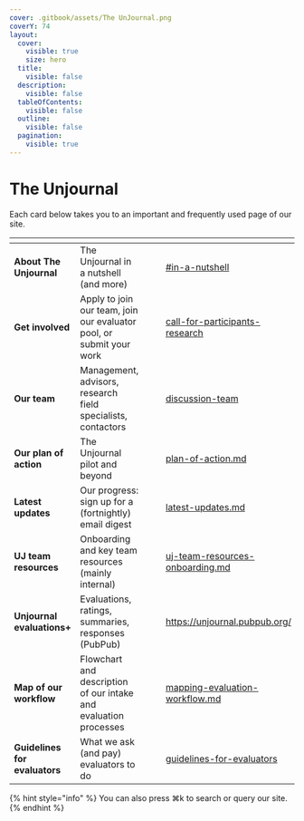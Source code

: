```yaml
---
cover: .gitbook/assets/The UnJournal.png
coverY: 74
layout:
  cover:
    visible: true
    size: hero
  title:
    visible: false
  description:
    visible: false
  tableOfContents:
    visible: false
  outline:
    visible: false
  pagination:
    visible: true
---
```


# The Unjournal

Each card below takes you to an important and frequently used page of our site.

<table data-view="cards"><thead><tr><th></th><th></th><th data-hidden></th><th data-hidden data-card-cover data-type="files"></th><th data-hidden data-card-target data-type="content-ref"></th></tr></thead><tbody><tr><td><strong>About The Unjournal</strong></td><td>The Unjournal in a nutshell (and more)</td><td></td><td></td><td><a href="readme-1/#in-a-nutshell">#in-a-nutshell</a></td></tr><tr><td><strong>Get involved</strong></td><td>Apply to join our team, join our evaluator pool, or submit your work</td><td></td><td></td><td><a href="readme-1/call-for-participants-research/">call-for-participants-research</a></td></tr><tr><td><strong>Our team</strong></td><td>Management, advisors, research field specialists,  contactors</td><td></td><td></td><td><a href="readme-1/discussion-team/">discussion-team</a></td></tr><tr><td><strong>Our plan of action</strong></td><td>The Unjournal pilot and beyond</td><td></td><td></td><td><a href="readme-1/plan-of-action.md">plan-of-action.md</a></td></tr><tr><td><strong>Latest updates</strong></td><td>Our progress: sign up for a (fortnightly) email digest</td><td></td><td></td><td><a href="readme-1/latest-updates.md">latest-updates.md</a></td></tr><tr><td><strong>UJ team resources</strong></td><td>Onboarding and key team resources (mainly internal)</td><td></td><td></td><td><a href="management-tech-details-discussion/uj-team-resources-onboarding.md">uj-team-resources-onboarding.md</a></td></tr><tr><td><strong>Unjournal evaluations+</strong></td><td>Evaluations, ratings, summaries, responses (PubPub)</td><td></td><td></td><td><a href="https://unjournal.pubpub.org/">https://unjournal.pubpub.org/</a></td></tr><tr><td><strong>Map of our workflow</strong></td><td>Flowchart and description of our intake and evaluation processes</td><td></td><td></td><td><a href="policies-projects-evaluation-workflow/mapping-evaluation-workflow.md">mapping-evaluation-workflow.md</a></td></tr><tr><td><strong>Guidelines for evaluators</strong></td><td>What we ask (and pay) evaluators to do</td><td></td><td></td><td><a href="policies-projects-evaluation-workflow/evaluation/guidelines-for-evaluators/">guidelines-for-evaluators</a></td></tr></tbody></table>

{% hint style="info" %}
You can also press ⌘k to search or query our site.
{% endhint %}
